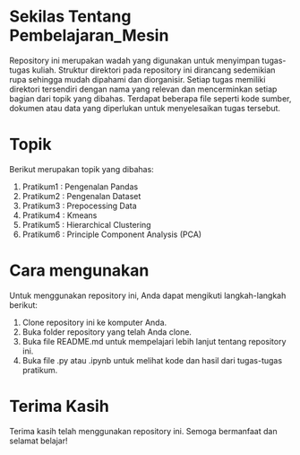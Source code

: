 # Sekilas Tentang Pembelajaran_Mesin

Repository ini merupakan wadah yang digunakan untuk menyimpan tugas-tugas kuliah. Struktur direktori pada repository ini dirancang sedemikian rupa sehingga mudah dipahami dan diorganisir. Setiap tugas memiliki direktori tersendiri dengan nama yang relevan dan mencerminkan setiap bagian dari topik yang dibahas. Terdapat beberapa file seperti kode sumber, dokumen atau data yang diperlukan untuk menyelesaikan tugas tersebut.

# Topik

Berikut merupakan topik yang dibahas:
1. Pratikum1 : Pengenalan Pandas
2. Pratikum2 : Pengenalan Dataset
3. Pratikum3 : Prepocessing Data
4. Pratikum4 : Kmeans
5. Pratikum5 : Hierarchical Clustering
6. Pratikum6 : Principle Component Analysis (PCA)

# Cara mengunakan

Untuk menggunakan repository ini, Anda dapat mengikuti langkah-langkah berikut:
1. Clone repository ini ke komputer Anda.
2. Buka folder repository yang telah Anda clone.
3. Buka file README.md untuk mempelajari lebih lanjut tentang repository ini.
4. Buka file .py atau .ipynb untuk melihat kode dan hasil dari tugas-tugas pratikum.

# Terima Kasih

Terima kasih telah menggunakan repository ini. Semoga bermanfaat dan selamat belajar!
